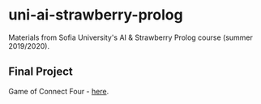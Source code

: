# uni-ai-strawberry-prolog
Materials from Sofia University's AI &amp; Strawberry Prolog course (summer 2019/2020).

## Final Project
Game of Connect Four - [here](Project/Connect-Four.pro).
